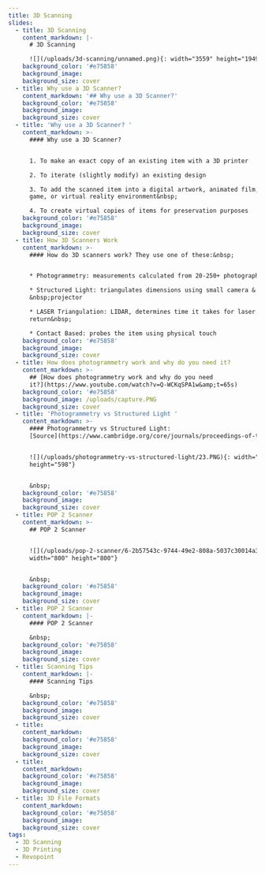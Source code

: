 ```yaml
---
title: 3D Scanning
slides:
  - title: 3D Scanning
    content_markdown: |-
      # 3D Scanning

      ![](/uploads/3d-scanning/unnamed.png){: width="3559" height="1949"}
    background_color: '#e75858'
    background_image:
    background_size: cover
  - title: Why use a 3D Scanner?
    content_markdown: '## Why use a 3D Scanner?'
    background_color: '#e75858'
    background_image:
    background_size: cover
  - title: 'Why use a 3D Scanner? '
    content_markdown: >-
      #### Why use a 3D Scanner?


      1. To make an exact copy of an existing item with a 3D printer

      2. To iterate (slightly modify) an existing design

      3. To add the scanned item into a digital artwork, animated film, video
      game, or virtual reality environment&nbsp;

      4. To create virtual copies of items for preservation purposes
    background_color: '#e75858'
    background_image:
    background_size: cover
  - title: How 3D Scanners Work
    content_markdown: >-
      #### How do 3D scanners work? They use one of these:&nbsp;


      * Photogrammetry: measurements calculated from 20-250+ photographs

      * Structured Light: triangulates dimensions using small camera &
      &nbsp;projector

      * LASER Triangulation: LIDAR, determines time it takes for laser to
      return&nbsp;

      * Contact Based: probes the item using physical touch
    background_color: '#e75858'
    background_image:
    background_size: cover
  - title: How does photogrammetry work and why do you need it?
    content_markdown: >-
      ## [How does photogrammetry work and why do you need
      it?](https://www.youtube.com/watch?v=Q-WCKqSPA1w&amp;t=65s)
    background_color: '#e75858'
    background_image: /uploads/capture.PNG
    background_size: cover
  - title: 'Photogrammetry vs Structured Light '
    content_markdown: >-
      #### Photogrammetry vs Structured Light:
      [Source](https://www.cambridge.org/core/journals/proceedings-of-the-design-society/article/comparison-of-structured-light-scanning-and-photogrammetry-for-the-digitisation-of-physical-prototypes/66038D84EF1A45F22F601B899EFC0D25)


      ![](/uploads/photogrammetry-vs-structured-light/23.PNG){: width="719"
      height="598"}


      &nbsp;
    background_color: '#e75858'
    background_image:
    background_size: cover
  - title: POP 2 Scanner
    content_markdown: >-
      ## POP 2 Scanner


      ![](/uploads/pop-2-scanner/6-2b57543c-9744-49e2-808a-5037c30014a3-800x.webp){:
      width="800" height="800"}


      &nbsp;
    background_color: '#e75858'
    background_image:
    background_size: cover
  - title: POP 2 Scanner
    content_markdown: |-
      #### POP 2 Scanner

      &nbsp;
    background_color: '#e75858'
    background_image:
    background_size: cover
  - title: Scanning Tips
    content_markdown: |-
      #### Scanning Tips

      &nbsp;
    background_color: '#e75858'
    background_image:
    background_size: cover
  - title:
    content_markdown:
    background_color: '#e75858'
    background_image:
    background_size: cover
  - title:
    content_markdown:
    background_color: '#e75858'
    background_image:
    background_size: cover
  - title: 3D File Formats
    content_markdown:
    background_color: '#e75858'
    background_image:
    background_size: cover
tags:
  - 3D Scanning
  - 3D Printing
  - Revopoint
---
```

